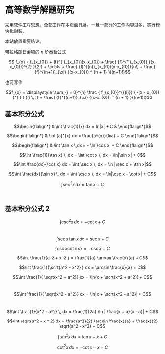 # 高等数学解题研究


采用软件工程思想。全部工作在本页面开展。一旦一部分的工作内容过多，实行模块化封装。

本站放置重要结论。



带拉格朗日余项的 $n$ 阶泰勒公式

$$ f_{x} = f_{x_{0}} + {f}^{'}_{x_{0}}(x-x_{0}) + \frac{ {f}^{''}_{x_{0}} {(x-x_{0})}^{2} }{2!} + \cdots + \frac{ {f}^{(n)}_{x_{0}}(x-x_{0})}{n!} + \frac{ {f}^{(n+1)}_{\xi} {(x-x_{0})} ^ {n + 1} }{(n+1)!}$$

也可写作

$$f_{x} = \displaystyle \sum_{i = 0}^{n} \frac { f_{x_{0}}^{{(i)}} { {(x - x_{0}) }^{i} } }{i \, !} + \frac{ {f}^{(n+1)}_{\xi} {(x-x_{0})} ^ {n + 1} }{(n+1)!}$$

## 基本积分公式

$$\begin{flalign*} & \int \frac{1}{x} dx = ln|x| + C & \end{flalign*}$$

$$\begin{flalign*} & \int {a}^{x} dx = \frac{a^{x}}{lna} + C \end{flalign*}$$

$$\begin{flalign*} & \int \tan x \,dx = - \ln|\cos x| + C \end{flalign*}$$

$$\int \frac{1}{\tan x} \, dx = \int \cot x \, dx = \ln|\sin x| + C$$

$$\int \frac{dx}{\cos x} dx = \int \sec x \, dx = \ln |\sec x + \tan x|$$

$$\int \frac{dx}{\sin x} \, dx = \int \csc x \, dx = \ln|\csc x - \cot x| + C$$

$$\int \sec^{2} x \, dx = \tan x + C$$​

## 基本积分公式 2

$$\int \csc^{2} x \, dx = - \cot x + C$$​

$$\int \sec x \, \tan x \,dx = \sec x + C$$

$$\int \csc x \cot x \, dx = - \csc x + C$$

$$\int \frac{1}{a^2 + x^2 } = \frac{1}{a} \arctan \frac{x}{a} + C$$

$$\int \frac{1}{\sqrt{a^2 - x^2} } dx = \arcsin \frac{x}{a} + C$$

$$\int \frac{1}{ \sqrt{x^2 + a^2}} dx = \ln(x + \sqrt{x^2 + a^2}) + C$$​

$$\int \frac{1}{ \sqrt{x^2 - a^2}} dx = \ln|x + \sqrt{x^2 - a^2}| + C$$​

$$\int \frac{1}{x^2 - a^2} \, dx = \frac{1}{2a} \ln | \frac{x + a}{x - a}| + C$$

$$\int \sqrt{a^2 - x ^ 2} dx = \frac{a^2}{2} \arcsin \frac{x}{a} + \frac{x}{2} \sqrt{a^2 - x^2} + C$$

$$\int \tan^2 x \, dx = \tan x - x + C$$

$$\cot^2 x \, dx = - \cot x - x + C$$





